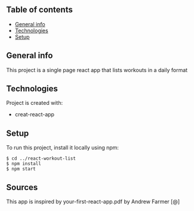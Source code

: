 ## Table of contents
* [General info](#general-info)
* [Technologies](#technologies)
* [Setup](#setup)

## General info
This project is a single page react app that lists workouts in a daily format
	
## Technologies
Project is created with:
* creat-react-app

	
## Setup
To run this project, install it locally using npm:

```
$ cd ../react-workout-list
$ npm install
$ npm start
```

## Sources
This app is inspired by your-first-react-app.pdf by Andrew Farmer
[@]